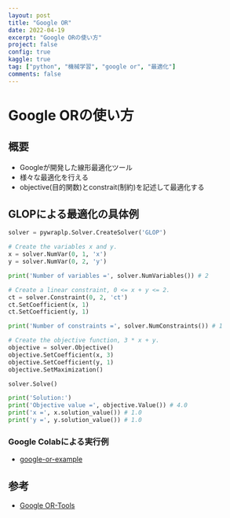 ```yaml
---
layout: post
title: "Google OR"
date: 2022-04-19
excerpt: "Google ORの使い方"
project: false
config: true
kaggle: true
tag: ["python", "機械学習", "google or", "最適化"]
comments: false
---
```


# Google ORの使い方

## 概要
 - Googleが開発した線形最適化ツール
 - 様々な最適化を行える
 - objective(目的関数)とconstrait(制約)を記述して最適化する

## GLOPによる最適化の具体例

```python
solver = pywraplp.Solver.CreateSolver('GLOP')

# Create the variables x and y.
x = solver.NumVar(0, 1, 'x')
y = solver.NumVar(0, 2, 'y')

print('Number of variables =', solver.NumVariables()) # 2

# Create a linear constraint, 0 <= x + y <= 2.
ct = solver.Constraint(0, 2, 'ct')
ct.SetCoefficient(x, 1)
ct.SetCoefficient(y, 1)

print('Number of constraints =', solver.NumConstraints()) # 1

# Create the objective function, 3 * x + y.
objective = solver.Objective()
objective.SetCoefficient(x, 3)
objective.SetCoefficient(y, 1)
objective.SetMaximization()

solver.Solve()
```

```python
print('Solution:')
print('Objective value =', objective.Value()) # 4.0
print('x =', x.solution_value()) # 1.0
print('y =', y.solution_value()) # 1.0
```

### Google Colabによる実行例
 - [google-or-example](https://colab.research.google.com/drive/17l4Wk-95KAPzlFo3r9S3OXYxRBg0LMxW#scrollTo=TvqD7j6Kpd6z)

## 参考
 - [Google OR-Tools](https://developers.google.com/optimization/)
